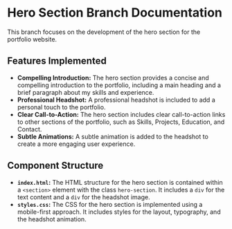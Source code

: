 # Hero Section Branch Documentation

This branch focuses on the development of the hero section for the portfolio website.

## Features Implemented

- **Compelling Introduction:** The hero section provides a concise and compelling introduction to the portfolio, including a main heading and a brief paragraph about my skills and experience.
- **Professional Headshot:** A professional headshot is included to add a personal touch to the portfolio.
- **Clear Call-to-Action:** The hero section includes clear call-to-action links to other sections of the portfolio, such as Skills, Projects, Education, and Contact.
- **Subtle Animations:** A subtle animation is added to the headshot to create a more engaging user experience.

## Component Structure

- **`index.html`:** The HTML structure for the hero section is contained within a `<section>` element with the class `hero-section`. It includes a `div` for the text content and a `div` for the headshot image.
- **`styles.css`:** The CSS for the hero section is implemented using a mobile-first approach. It includes styles for the layout, typography, and the headshot animation.